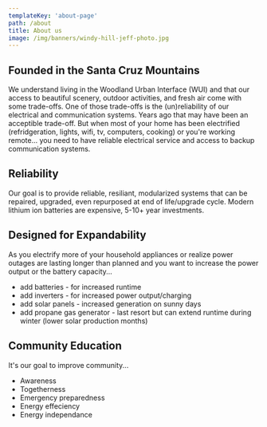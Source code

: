 ```yaml
---
templateKey: 'about-page'
path: /about
title: About us
image: /img/banners/windy-hill-jeff-photo.jpg
---
```

## Founded in the Santa Cruz Mountains
We understand living in the Woodland Urban Interface (WUI) and that our access to beautiful scenery, outdoor activities, and fresh air come with some trade-offs.  One of those trade-offs is the (un)reliability of our electrical and communication systems.  Years ago that may have been an acceptible trade-off. But when most of your home has been electrified (refridgeration, lights, wifi, tv, computers, cooking) or you're working remote... you need to have reliable electrical service and access to backup communication systems.

## Reliability
Our goal is to provide reliable, resiliant, modularized systems that can be repaired, upgraded, even repurposed at end of life/upgrade cycle.  Modern lithium ion batteries are expensive, 5-10+ year investments.

## Designed for Expandability
As you electrify more of your household appliances or realize power outages are lasting longer than planned and you want to increase the power output or the battery capacity... 
- add batteries - for increased runtime
- add inverters - for increased power output/charging
- add solar panels - increased generation on sunny days
- add propane gas generator - last resort but can extend runtime during winter (lower solar production months)

## Community Education
It's our goal to improve community...
- Awareness
- Togetherness
- Emergency preparedness
- Energy effeciency
- Energy independance